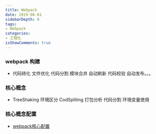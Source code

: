 ```yaml
---
title: Webpack
date: 2019-06-01
sidebarDepth: 0
tags:
- Webpack
categories:
- 工程化
isShowComments: true
---
```


### webpack 构建
+ 代码转化 文件优化 代码分割 模块合并 自动刷新 代码校验 自动发布。。。

### 核心概念
+ TreeShaking 环境区分 CodSpliting 打包分析 代码分割 环境变量使用

### 核心概念配置
+ [webpack核心配置]()

